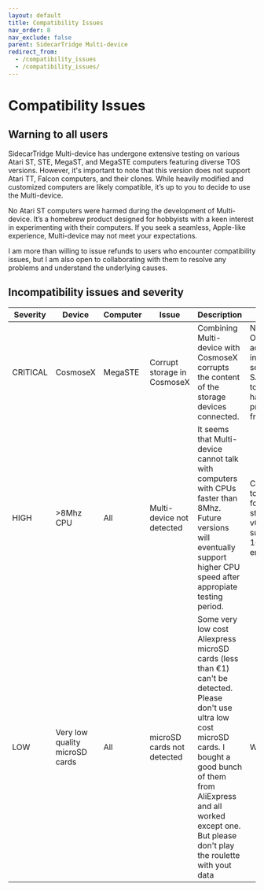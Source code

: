 ```yaml
---
layout: default
title: Compatibility Issues
nav_order: 8
nav_exclude: false
parent: SidecarTridge Multi-device
redirect_from:
  - /compatibility_issues
  - /compatibility_issues/
---
```


# Compatibility Issues

## Warning to all users
SidecarTridge Multi-device has undergone extensive testing on various Atari ST, STE, MegaST, and MegaSTE computers featuring diverse TOS versions. However, it's important to note that this version does not support Atari TT, Falcon computers, and their clones. While heavily modified and customized computers are likely compatible, it’s up to you to decide to use the Multi-device.

No Atari ST computers were harmed during the development of Multi-device. It’s a homebrew product designed for hobbyists with a keen interest in experimenting with their computers. If you seek a seamless, Apple-like experience, Multi-device may not meet your expectations.

I am more than willing to issue refunds to users who encounter compatibility issues, but I am also open to collaborating with them to resolve any problems and understand the underlying causes.

## Incompatibility issues and severity

| Severity | Device | Computer | Issue | Description | Fix |
|----------|--------|----------|-------|-------------|-----|
| CRITICAL | CosmoseX | MegaSTE | Corrupt storage in CosmoseX | Combining Multi-device with CosmoseX corrupts the content of the storage devices connected. | Not yet (UPDATE 30-Oct-2023: The adjustments we made in v0.0.10, specifically setting the parameter SAFE_CONFIG_REBOOT to TRUE, appear to have effectively prevented the issue from recurring.  |
| HIGH | >8Mhz CPU | All | Multi-device not detected | It seems that Multi-device cannot talk with computers with CPUs faster than 8Mhz. Future versions will eventually support higher CPU speed after appropiate testing period. | Change the CPU speed to 8Mhz without cache for compatibility. Note: starting in beta-v0.0.14 Multi-device supports MegaSTE in 16Mhz and cache enabled.|
| LOW | Very low quality microSD cards | All | microSD cards not detected | Some very low cost Aliexpress microSD cards (less than €1) can't be detected. Please don't use ultra low cost microSD cards. I bought a good bunch of them from AliExpress and all worked except one. But please don't play the roulette with yout data | Won't fix |
